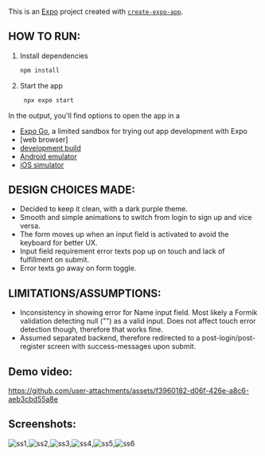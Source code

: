 

This is an [Expo](https://expo.dev) project created with [`create-expo-app`](https://www.npmjs.com/package/create-expo-app).

## HOW TO RUN:

1. Install dependencies
   ```bash
   npm install
   ```
2. Start the app
   ```bash
    npx expo start
   ```
In the output, you'll find options to open the app in a
- [Expo Go](https://expo.dev/go), a limited sandbox for trying out app development with Expo
- [web browser]
- [development build](https://docs.expo.dev/develop/development-builds/introduction/)
- [Android emulator](https://docs.expo.dev/workflow/android-studio-emulator/)
- [iOS simulator](https://docs.expo.dev/workflow/ios-simulator/)

  
## DESIGN CHOICES MADE:
- Decided to keep it clean, with a dark purple theme. 
- Smooth and simple animations to switch from login to sign up and vice versa.
- The form moves up when an input field is activated to avoid the keyboard for better UX. 
- Input field requirement error texts pop up on touch and lack of fulfillment on submit. 
- Error texts go away on form toggle.

## LIMITATIONS/ASSUMPTIONS:
- Inconsistency in showing error for Name input field. Most likely a Formik validation detecting null ("") as a valid input. Does not affect touch error detection though, therefore that works fine.
- Assumed separated backend, therefore redirected to a post-login/post-register screen with success-messages upon submit.



## Demo video:

https://github.com/user-attachments/assets/f3960182-d06f-426e-a8c6-aeb3cbd55a8e


## Screenshots:

![ss1](https://github.com/user-attachments/assets/87579b50-c2fd-4946-a829-f5a42d243b4f),![ss2](https://github.com/user-attachments/assets/94bfca2f-af65-4a1c-b5af-9cd6032ca5a0),![ss3](https://github.com/user-attachments/assets/b225e6a4-ee81-4fda-ab20-fcf6b81b58f4),![ss4](https://github.com/user-attachments/assets/191dc10c-4764-4a36-96f5-bcea3aeb9d56),![ss5](https://github.com/user-attachments/assets/08d710db-684a-4152-8650-4970a467206d),![ss6](https://github.com/user-attachments/assets/72742f61-f0da-464d-bdd5-507c42b3d1bf)



